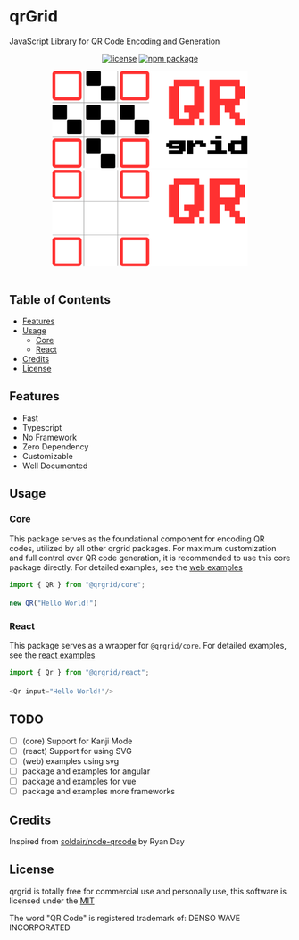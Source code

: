 # qrGrid

<table border="0">
 <tr>
  JavaScript Library for QR Code Encoding and Generation
  <p align="center">
    <a href="https://github.com/yadav-saurabh/qrGrid/blob/main/LICENSE"><img src="https://img.shields.io/npm/l/@qrgrid/core" alt="license"></a>
    <a href="https://www.npmjs.com/package/qrGrid"><img src="https://img.shields.io/npm/v/@qrgrid/core" alt="npm package"></a>
  </p>
 </tr>
 <tr>
   <p align="center">
    <a href="https://github.com/yadav-saurabh/qrGrid#gh-light-mode-only">
      <img src="https://github.com/yadav-saurabh/qrGrid/blob/main/assets/qr-grid-light-bg.svg#gh-light-mode-only" alt="QrGrid - JavaScript Library for QR Code Encoding and Generation" width="350">
    </a>
    <a href="https://github.com/yadav-saurabh/qrGrid#gh-dark-mode-only">
      <img src="https://github.com/yadav-saurabh/qrGrid/blob/main/assets/qr-grid-dark-bg.svg#gh-dark-mode-only" alt="QrGrid - JavaScript Library for QR Code Encoding and Generation" width="350">
    </a>
  </p>
 </tr>
</table>

## Table of Contents

- [Features](#features)
- [Usage](#usage)
  - [Core](#core)
  - [React](#react)
- [Credits](#credits)
- [License](#license)

## Features

- Fast
- Typescript
- No Framework
- Zero Dependency
- Customizable
- Well Documented

<!-- ## Installation

All the qrGrid packages are available through [npm](https://www.npmjs.com/search?q=qrgrid)

```bash
# npm
npi i @qrgrid/package-name # where package-name can be core/react/angular/....
``` -->

## Usage

### Core

This package serves as the foundational component for encoding QR codes, utilized by all other qrgrid packages. For maximum customization and full control over QR code generation, it is recommended to use this core package directly. For detailed examples, see the [web examples](https://github.com/yadav-saurabh/qrgrid/tree/main/examples/web)

```javascript
import { QR } from "@qrgrid/core";

new QR("Hello World!")
```

### React

This package serves as a wrapper for `@qrgrid/core`. For detailed examples, see the [react examples](https://github.com/yadav-saurabh/qrgrid/tree/main/examples/react)

```javascript
import { Qr } from "@qrgrid/react";

<Qr input="Hello World!"/>
```

## TODO

- [ ] (core) Support for Kanji Mode
- [ ] (react) Support for using SVG
- [ ] (web) examples using svg
- [ ] package and examples for angular
- [ ] package and examples for vue
- [ ] package and examples more frameworks

## Credits

Inspired from [soldair/node-qrcode](https://github.com/soldair/node-qrcode) by Ryan Day

## License

qrgrid is totally free for commercial use and personally use, this software is licensed under the [MIT](https://github.com/yadav-saurabh/qrgrid/blob/main/LICENSE)

The word "QR Code" is registered trademark of: DENSO WAVE INCORPORATED
